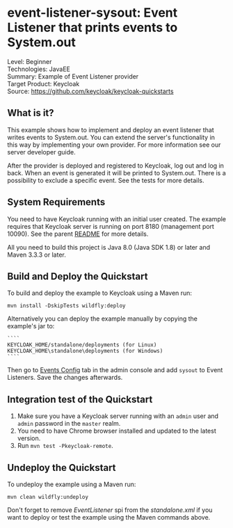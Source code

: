 event-listener-sysout: Event Listener that prints events to System.out
======================================================================

Level: Beginner  
Technologies: JavaEE  
Summary: Example of Event Listener provider  
Target Product: Keycloak  
Source: <https://github.com/keycloak/keycloak-quickstarts>

What is it?
-----------

This example shows how to implement and deploy an event listener that writes events to System.out.
You can extend the server's functionality in this way by implementing your own provider. For more information see our server developer guide.

After the provider is deployed and registered to Keycloak, log out and log in back. When an event is generated it will be printed to System.out.
There is a possibility to exclude a specific event. See the tests for more details.   


System Requirements
-------------------

You need to have Keycloak running with an initial user created. The example requires that Keycloak server is running on port 8180 (management port 10090). See the parent [README](https://github.com/keycloak/keycloak-quickstarts#start-the-keycloak-server) for more details.

All you need to build this project is Java 8.0 (Java SDK 1.8) or later and Maven 3.3.3 or later.


Build and Deploy the Quickstart
-------------------------------

To build and deploy the example to Keycloak using a Maven run:

    mvn install -DskipTests wildfly:deploy
    
Alternatively you can deploy the example manually by copying the example's jar to:

    ````
    KEYCLOAK_HOME/standalone/deployments (for Linux)
    KEYCLOAK_HOME\standalone\deployments (for Windows)
    ````  
Then go to [Events Config](http://localhost:8180/auth/admin/master/console/#/realms/master/events-settings) tab in the admin console and add `sysout` to Event Listeners.
Save the changes afterwards. 


Integration test of the Quickstart
----------------------------------

1. Make sure you have a Keycloak server running with an `admin` user and `admin` password in the `master` realm.
2. You need to have Chrome browser installed and updated to the latest version.
3. Run `mvn test -Pkeycloak-remote`.


Undeploy the Quickstart
-----------------------

To undeploy the example using a Maven run:

    mvn clean wildfly:undeploy
    
Don't forget to remove *EventListener* spi from the *standalone.xml* if you want to deploy or test the example using the Maven commands above.
